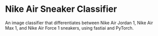 # Nike Air Sneaker Classifier
An image classifier that differentiates between Nike Air Jordan 1, Nike Air Max 1, and Nike Air Force 1 sneakers, using fastiai and PyTorch.
